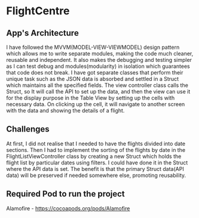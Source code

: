 # FlightCentre
## App's Architecture
I have followed the MVVM(MODEL-VIEW-VIEWMODEL) design pattern which allows me to write separate modules, making the code much cleaner, reusable and independent. It also makes the debugging and testing simpler as I can test debug and modules(modularity) in isolation which guarantees that code does not break. 
I have got separate classes that perform their unique task such as the JSON data is absorbed and settled in a Struct which maintains all the specified fields. The view controller class calls the Struct, so It will call the API to set up the data, and then the view can use it for the display purpose in the Table View by setting up the cells with necessary data. On clicking up the cell, it will navigate to another screen with the data and showing the details of a flight.

## Challenges
At first, I did not realise that I needed to have the flights divided into date sections. Then I had to implement the sorting of the flights by date in the FlightListViewController class by creating a new Struct which holds the flight list by particular dates using filters. I could have done it in the Struct where the API data is set. The benefit is that the primary Struct data(API data) will be preserved if needed somewhere else, promoting reusability.

## Required Pod to run the project
Alamofire - https://cocoapods.org/pods/Alamofire
